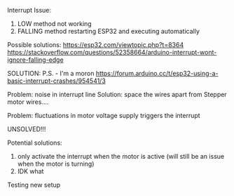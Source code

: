 Interrupt Issue:
1. LOW method not working
2. FALLING method restarting ESP32 and executing automatically

Possible solutions:
https://esp32.com/viewtopic.php?t=8364
https://stackoverflow.com/questions/52358664/arduino-interrupt-wont-ignore-falling-edge

SOLUTION:
P.S. - I'm a moron
https://forum.arduino.cc/t/esp32-using-a-basic-interrupt-crashes/954541/3


Problem:
noise in interrupt line
Solution:
space the wires apart from Stepper motor wires....

Problem:
fluctuations in motor voltage supply triggers the interrupt

UNSOLVED!!!

Potential solutions:
1. only activate the interrupt when the motor is active (will still be an issue when the motor is turning)
2. IDK what

Testing new setup